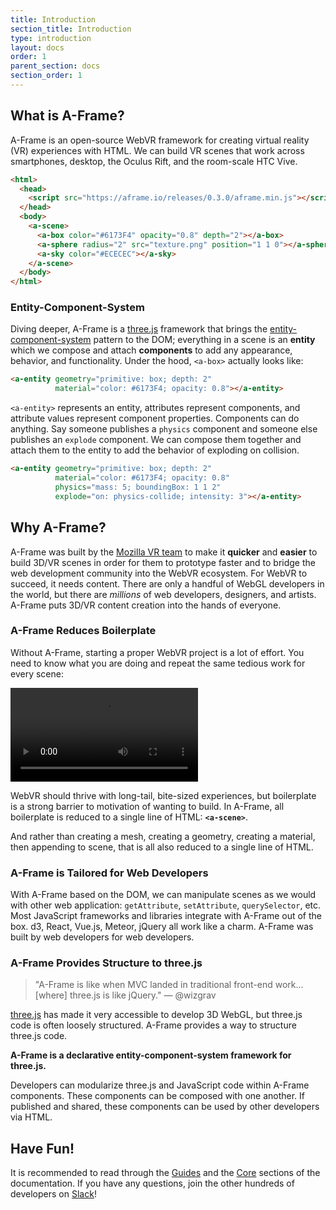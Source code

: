 ```yaml
---
title: Introduction
section_title: Introduction
type: introduction
layout: docs
order: 1
parent_section: docs
section_order: 1
---
```


## What is A-Frame?

A-Frame is an open-source WebVR framework for creating virtual reality (VR)
experiences with HTML. We can build VR scenes that work across smartphones,
desktop, the Oculus Rift, and the room-scale HTC Vive.

```html
<html>
  <head>
    <script src="https://aframe.io/releases/0.3.0/aframe.min.js"></script>
  </head>
  <body>
    <a-scene>
      <a-box color="#6173F4" opacity="0.8" depth="2"></a-box>
      <a-sphere radius="2" src="texture.png" position="1 1 0"></a-sphere>
      <a-sky color="#ECECEC"></a-sky>
    </a-scene>
  </body>
</html>
```

### Entity-Component-System

[ecs]: ../core/index.md
[three]: http://threejs.org/

Diving deeper, A-Frame is a [three.js][three] framework that brings the
[entity-component-system][ecs] pattern to the DOM; everything in a scene is an
**entity** which we compose and attach **components** to add any appearance,
behavior, and functionality. Under the hood, `<a-box>` actually looks like:

```html
<a-entity geometry="primitive: box; depth: 2"
          material="color: #6173F4; opacity: 0.8"></a-entity>
```

`<a-entity>` represents an entity, attributes represent components, and
attribute values represent component properties. Components can do anything. Say
someone publishes a `physics` component and someone else publishes an `explode`
component. We can compose them together and attach them to the entity to add
the behavior of exploding on collision.

```html
<a-entity geometry="primitive: box; depth: 2"
          material="color: #6173F4; opacity: 0.8"
          physics="mass: 5; boundingBox: 1 1 2"
          explode="on: physics-collide; intensity: 3"></a-entity>
```

## Why A-Frame?

[mozvr]: http://mozvr.com

A-Frame was built by the [Mozilla VR team][mozvr] to make it **quicker** and
**easier** to build 3D/VR scenes in order for them to prototype faster and to
bridge the web development community into the WebVR ecosystem. For WebVR to
succeed, it needs content. There are only a handful of WebGL developers in the
world, but there are *millions* of web developers, designers, and artists.
A-Frame puts 3D/VR content creation into the hands of everyone.

### A-Frame Reduces Boilerplate

Without A-Frame, starting a proper WebVR project is a lot of effort. You need
to know what you are doing and repeat the same tedious work for every scene:

<video autoplay loop src="/videos/boilerplate.mp4"></video>

WebVR should thrive with long-tail, bite-sized experiences, but boilerplate is
a strong barrier to motivation of wanting to build. In A-Frame, all boilerplate
is reduced to a single line of HTML: **`<a-scene>`**.

And rather than creating a mesh, creating a geometry, creating a material, then
appending to scene, that is all also reduced to a single line of HTML.

### A-Frame is Tailored for Web Developers

With A-Frame based on the DOM, we can manipulate scenes as we would with other
web application: `getAttribute`, `setAttribute`, `querySelector`, etc.  Most
JavaScript frameworks and libraries integrate with A-Frame out of the box.  d3,
React, Vue.js, Meteor, jQuery all work like a charm. A-Frame was built by web
developers for web developers.

### A-Frame Provides Structure to three.js

> "A-Frame is like when MVC landed in traditional front-end work...[where]
three.js is like jQuery." &mdash; @wizgrav

[three.js][three] has made it very accessible to develop 3D WebGL, but three.js
code is often loosely structured. A-Frame provides a way to structure three.js
code.

**A-Frame is a declarative entity-component-system framework for three.js.**

Developers can modularize three.js and JavaScript code within A-Frame
components. These components can be composed with one another. If published and
shared, these components can be used by other developers via HTML.

## Have Fun!

[guides]: ../guides
[core]: ../core/index.md
[slack]: https://aframevr-slack.herokuapp.com/

It is recommended to read through the [Guides][guides] and the [Core][core]
sections of the documentation. If you have any questions, join the other
hundreds of developers on [Slack][slack]!
